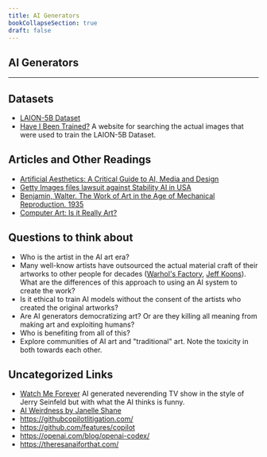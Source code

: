 ```yaml
---
title: AI Generators
bookCollapseSection: true
draft: false
---
```


## AI Generators 

---

## Datasets

- [LAION-5B Dataset](https://laion.ai/blog/laion-5b/)
- [Have I Been Trained?](https://haveibeentrained.com/) A website for searching the actual images that were used to train the LAION-5B Dataset.

## Articles and Other Readings

- [Artificial Aesthetics: A Critical Guide to AI, Media and Design](http://manovich.net/index.php/projects/artificial-aesthetics)
- [Getty Images files lawsuit against Stability AI in USA](https://copyrightlately.com/pdfviewer/getty-images-v-stability-ai-complaint)
- [Benjamin, Walter. The Work of Art in the Age of Mechanical Reproduction. 1935](https://web.mit.edu/allanmc/www/benjamin.pdf)
- [Computer Art: Is it Really Art?](https://archive.org/details/amiga-world-1986-01/)

## Questions to think about

- Who is the artist in the AI art era?
- Many well-know artists have outsourced the actual material craft of their artworks to other people for decades ([Warhol's Factory](https://en.wikipedia.org/wiki/The_Factory), [Jeff Koons](https://www.thecollector.com/how-does-jeff-koons-make-his-art/)). What are the differences of this approach to using an AI system to create the work?
- Is it ethical to train AI models without the consent of the artists who created the original artworks?
- Are AI generators democratizing art? Or are they killing all meaning from making art and exploiting humans?
- Who is benefiting from all of this?
- Explore communities of AI art and "traditional" art. Note the toxicity in both towards each other.

## Uncategorized Links

- [Watch Me Forever](https://www.twitch.tv/watchmeforever) AI generated neverending TV show in the style of Jerry Seinfeld but with what the AI thinks is funny.
- [AI Weirdness by Janelle Shane](https://www.aiweirdness.com/)
- https://githubcopilotlitigation.com/
- https://github.com/features/copilot
- https://openai.com/blog/openai-codex/
- https://theresanaiforthat.com/